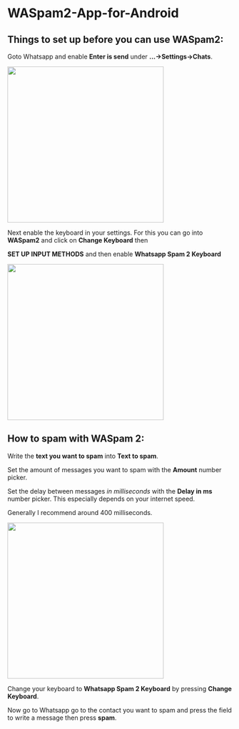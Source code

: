 # WASpam2-App-for-Android
## Things to set up before you can use WASpam2:
Goto Whatsapp and enable **Enter is send** under **...->Settings->Chats**.

<img src="http://i.imgur.com/3ZnTrql.jpg" width="350"/>

Next enable the keyboard in your settings. For this you can go into **WASpam2** and click on **Change Keyboard** then

**SET UP INPUT METHODS** and then enable **Whatsapp Spam 2 Keyboard**

<img src="http://i.imgur.com/0IVhjqU.jpg" width="350"/>

## How to spam with WASpam 2:
Write the **text you want to spam** into **Text to spam**.

Set the amount of messages you want to spam with the **Amount** number picker.

Set the delay between  messages _in milliseconds_ with the **Delay in ms** number picker. This especially depends on your internet speed.

Generally I recommend around 400 milliseconds.

<img src="http://i.imgur.com/D8spksC.jpg" width="350"/>

Change your keyboard to **Whatsapp Spam 2 Keyboard** by pressing **Change Keyboard**.

Now go to Whatsapp go to the contact you want to spam and press the field to write a message then press **spam**.
